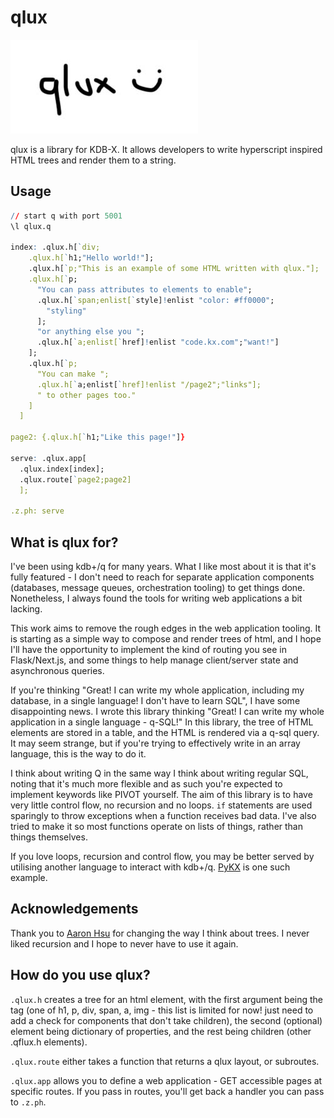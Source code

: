 # qlux

![qlux Logo](examples/app_with_static/static/logo.jpg)

qlux is a library for KDB-X. It allows developers to write hyperscript inspired HTML trees and render them to a string.

## Usage

```q
// start q with port 5001
\l qlux.q

index: .qlux.h[`div;
    .qlux.h[`h1;"Hello world!"];
    .qlux.h[`p;"This is an example of some HTML written with qlux."];
    .qlux.h[`p;
      "You can pass attributes to elements to enable";
      .qlux.h[`span;enlist[`style]!enlist "color: #ff0000";
        "styling"
      ];
      "or anything else you ";
      .qlux.h[`a;enlist[`href]!enlist "code.kx.com";"want!"]
    ];
    .qlux.h[`p;
      "You can make ";
      .qlux.h[`a;enlist[`href]!enlist "/page2";"links"];
      " to other pages too."
    ]
  ]

page2: {.qlux.h[`h1;"Like this page!"]}

serve: .qlux.app[
  .qlux.index[index];
  .qlux.route[`page2;page2]
  ];

.z.ph: serve
```

## What is qlux for?

I've been using kdb+/q for many years. What I like most about it is that it's fully featured - I don't need to reach for separate application components (databases, message queues, orchestration tooling) to get things done. Nonetheless, I always found the tools for writing web applications a bit lacking.

This work aims to remove the rough edges in the web application tooling. It is starting as a simple way to compose and render trees of html, and I hope I'll have the opportunity to implement the kind of routing you see in Flask/Next.js, and some things to help manage client/server state and asynchronous queries.

If you're thinking "Great! I can write my whole application, including my database, in a single language! I don't have to learn SQL", I have some disappointing news. I wrote this library thinking "Great! I can write my whole application in a single language - q-SQL!" In this library, the tree of HTML elements are stored in a table, and the HTML is rendered via a q-sql query. It may seem strange, but if you're trying to effectively write in an array language, this is the way to do it.

I think about writing Q in the same way I think about writing regular SQL, noting that it's much more flexible and as such you're expected to implement keywords like PIVOT yourself. The aim of this library is to have very little control flow, no recursion and no loops. `if` statements are used sparingly to throw exceptions when a function receives bad data. I've also tried to make it so most functions operate on lists of things, rather than things themselves.

If you love loops, recursion and control flow, you may be better served by utilising another language to interact with kdb+/q. [PyKX](https://docs.kx.com/3.1/PyKX/home.htm) is one such example.

## Acknowledgements

Thank you to [Aaron Hsu](https://github.com/arcfide) for changing the way I think about trees. I never liked recursion and I hope to never have to use it again.

## How do you use qlux?

`.qlux.h` creates a tree for an html element, with the first argument being the tag (one of h1, p, div, span, a, img - this list is limited for now! just need to add a check for components that don't take children), the second (optional) element being dictionary of properties, and the rest being children (other .qflux.h elements).

`.qlux.route` either takes a function that returns a qlux layout, or subroutes.

`.qlux.app` allows you to define a web application - GET accessible pages at specific routes. If you pass in routes, you'll get back a handler you can pass to `.z.ph`.

